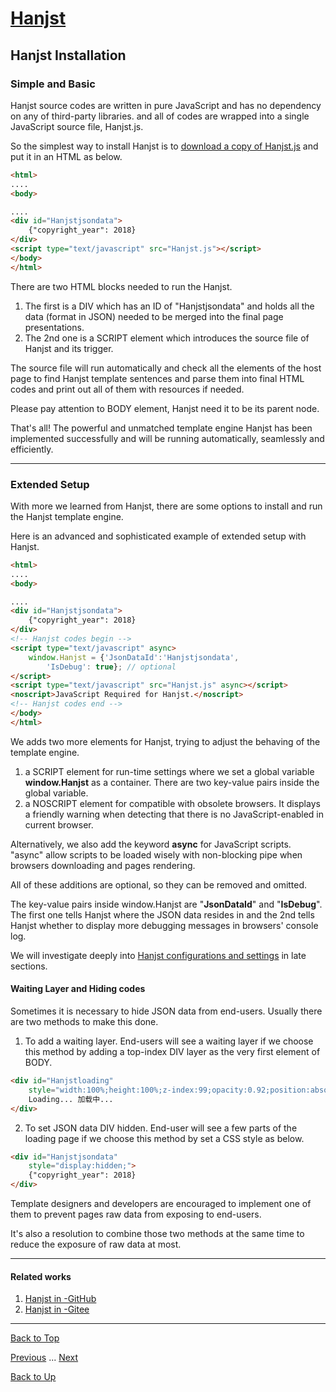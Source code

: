 # [Hanjst](/hanjst/index)
## Hanjst Installation
### Simple and Basic

Hanjst source codes are written in pure JavaScript and has no dependency on any of third-party libraries. and all of codes are wrapped into a single JavaScript source file, Hanjst.js.

So the simplest way to install Hanjst is to [download a copy of Hanjst.js](https://github.com/wadelau/Hanjst) and put it in an HTML as below.

```html
<html>
....
<body>

....
<div id="Hanjstjsondata">
	{"copyright_year": 2018}
</div>
<script type="text/javascript" src="Hanjst.js"></script>
</body>
</html>
```
There are two HTML blocks needed to run the Hanjst. 
1. The first is a DIV which has an ID of "Hanjstjsondata" and holds all the data (format in JSON) needed to be merged into the final page presentations.
2. The 2nd one is a SCRIPT element which introduces the source file of Hanjst and its trigger.

The source file will run automatically and check all the elements of the host page to find Hanjst template sentences and parse them into final HTML codes and print out all of them with resources if needed.

Please pay attention to BODY element, Hanjst need it to be its parent node.

That's all!
The powerful and unmatched template engine Hanjst has been implemented successfully and will be running automatically, seamlessly and efficiently. 

---
### Extended Setup
With more we learned from Hanjst, there are some options to install and run the Hanjst template engine.

Here is an advanced and sophisticated example of extended setup with Hanjst.

```html
<html>
....
<body>

....
<div id="Hanjstjsondata">
	{"copyright_year": 2018}
</div>
<!-- Hanjst codes begin -->
<script type="text/javascript" async>
    window.Hanjst = {'JsonDataId':'Hanjstjsondata', 
	    'IsDebug': true}; // optional
</script>
<script type="text/javascript" src="Hanjst.js" async></script>
<noscript>JavaScript Required for Hanjst.</noscript>
<!-- Hanjst codes end -->
</body> 
</html>
```
We adds two more elements for Hanjst, trying to adjust the behaving of the template engine.  
1. a SCRIPT element for run-time settings where we set a global variable **window.Hanjst** as a container. There are two key-value pairs inside the global variable. 
2. a NOSCRIPT element for compatible with obsolete browsers. It displays a friendly warning when detecting that there is no JavaScript-enabled in current browser.

Alternatively, we also add the keyword  **async** for JavaScript scripts.  "async" allow scripts to be loaded wisely with non-blocking pipe when browsers downloading and pages rendering. 

All of these additions are optional, so they can be removed and omitted.

The key-value pairs inside window.Hanjst are "**JsonDataId**" and "**IsDebug**". 
The first one tells Hanjst where the JSON data resides in and the 2nd tells Hanjst whether to display more debugging messages in browsers' console log.

We will investigate deeply into [Hanjst configurations and settings](./hanjst-config) in late sections.

#### Waiting Layer and Hiding codes
Sometimes it is necessary to hide JSON data from end-users. Usually there are two methods to make this done.

1. To add a waiting layer.
End-users will see a waiting layer if we choose this method by adding a top-index DIV layer as the very first element of BODY.

```html
<div id="Hanjstloading" 
	style="width:100%;height:100%;z-index:99;opacity:0.92;position:absolute;background-color:#ffffff;"> 
	Loading... 加载中... 
</div>
```

2. To set JSON data DIV hidden.
End-user will see a few parts of the loading page if we choose this method by set a CSS style as below.

```html
<div id="Hanjstjsondata" 
	style="display:hidden;">
	{"copyright_year": 2018}
</div>
```

Template designers and developers are encouraged to implement one of them to prevent pages raw data from exposing to end-users.

It's also a resolution to combine those two methods at the same time to reduce the exposure of raw data at most. 

---
#### Related works
1. [Hanjst in -GitHub]([https://github.com/wadelau/Hanjst](https://github.com/wadelau/Hanjst))
2. [Hanjst in -Gitee]([https://gitee.com/xenxin_admin/wadelau.github.io/tree/master/hanjst](https://gitee.com/xenxin_admin/wadelau.github.io/tree/master/hanjst))

----
[Back to Top](/hanjst/hanjst-install)

[Previous](./what-is-hanjst) ... [Next](./hanjst-config)

[Back to Up](/hanjst/index)

<!--stackedit_data:
eyJoaXN0b3J5IjpbLTQyNDU0MTkyLDE3NTA5ODY0NjcsMTE0MD
Q3NTU5MSwtNzUwOTg1NjU5LDE2NDk1MTg2NjEsLTEzODExMTE5
MzYsMTU2MDIyMzU4MywxODI4Mjg4ODk3XX0=
-->